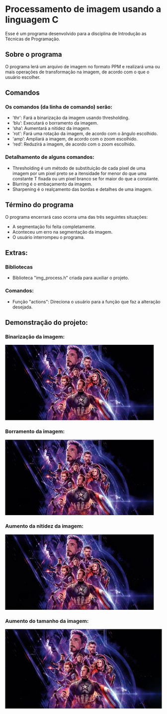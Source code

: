 # Processamento de imagem usando a linguagem C
Esse é um programa desenvolvido para a disciplina de Introdução as Técnicas de Programação.

## Sobre o programa
O programa lerá um arquivo de imagem no formato PPM e realizará uma ou mais operações de transformação na imagem, de acordo com o que o usuário escolher.

## Comandos
### Os comandos (da linha de comando) serão:
- 'thr': Fará a binarização da imagem usando thresholding.
- ‘blu’: Executará o borramento da imagem.
- ‘sha’: Aumentará a nitidez da imagem.
- 'rot': Fará uma rotação da imagem, de acordo com o ângulo escolhido.
- 'amp’: Ampliará a imagem, de acordo com o zoom escolhido.
- ‘red’: Reduzirá a imagem, de acordo com o zoom escolhido.


### Detalhamento de alguns comandos:
- Thresholding é um método de substituição de cada pixel de uma imagem por um pixel preto se a itensidade for menor do que uma constante T fixada ou um pixel branco se for maior do que a constante.
- Blurring é o embaçamento da imagem.
- Sharpening é o realçamento das bordas e detalhes de uma imagem.


## Término do programa
O programa encerrará caso ocorra uma das três seguintes situações:
- A segmentação foi feita completamente.
- Aconteceu um erro na segmentação da imagem.
- O usuário interrompeu o programa.

## Extras:

### Bibliotecas
- Biblioteca "img_process.h" criada para auxiliar o projeto.

### Comandos:
- Função "actions": Direciona o usuário para a função que faz a alteração desejada.

## Demonstração do projeto: 

### Binarização da imagem:
![Binarização](ex/gifs/thr.gif)

### Borramento da imagem:
![Borramento](ex/gifs/blu.gif)

### Aumento da nitidez da imagem:
![Nitidez](ex/gifs/sha.gif)

### Aumento do tamanho da imagem:
![Amp](ex/amp_2.png)
